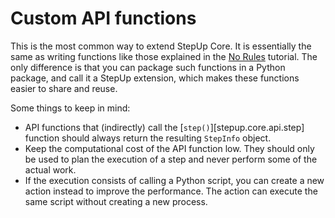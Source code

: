 # Custom API functions

This is the most common way to extend StepUp Core.
It is essentially the same as writing functions
like those explained in the [No Rules](../getting_started/no_rules.md) tutorial.
The only difference is that you can package such functions in a Python package,
and call it a StepUp extension, which makes these functions easier to share and reuse.

Some things to keep in mind:

- API functions that (indirectly) call the [`step()`][stepup.core.api.step] function
  should always return the resulting `StepInfo` object.
- Keep the computational cost of the API function low.
  They should only be used to plan the execution of a step
  and never perform some of the actual work.
- If the execution consists of calling a Python script,
  you can create a new action instead to improve the performance.
  The action can execute the same script without creating a new process.
